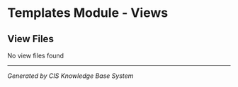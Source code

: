 # Templates Module - Views

## View Files
No view files found

---
*Generated by CIS Knowledge Base System*